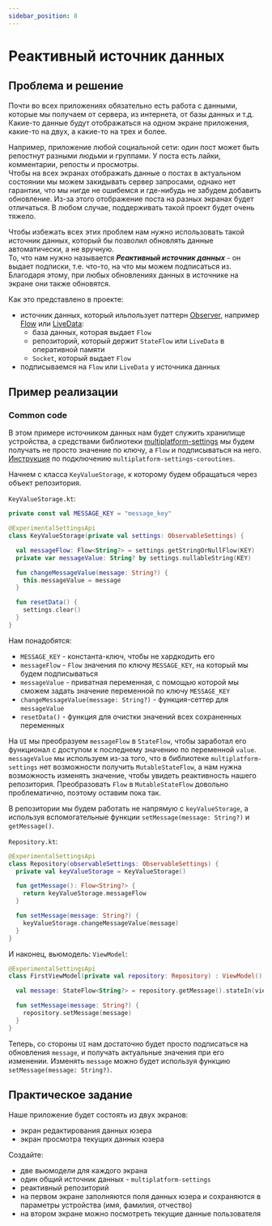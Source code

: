 ```yaml
---
sidebar_position: 8
---
```


# Реактивный источник данных

## Проблема и решение
Почти во всех приложениях обязательно есть работа с данными, которые мы получаем от сервера, из интернета, от базы данных и т.д.  
Какие-то данные будут отображаться на одном экране приложения, какие-то на двух, а какие-то на трех и более.

Например, приложение любой социальной сети: один пост может быть репостнут разными людьми и группами. У поста есть лайки, комментарии, репосты и просмотры.  
Чтобы на всех экранах отображать данные о постах в актуальном состоянии мы можем закидывать сервер запросами, однако нет гарантии, что мы нигде не ошибемся и где-нибудь не забудем добавить обновление. Из-за этого отображение поста на разных экранах будет отличаться. В любом случае, поддерживать такой проект будет очень тяжело.  

Чтобы избежать всех этих проблем нам нужно использовать такой источник данных, который бы позволил обновлять данные автоматически, а не вручную.  
То, что нам нужно называется ***Реактивный источник данных*** - он выдает подписки, т.е. что-то, на что мы можем подписаться из. Благодаря этому, при любых обновлениях данных в источнике на экране они также обновятся.   

Как это представлено в проекте: 
- источник данных, который ильпользует паттерн [Observer](https://ru.wikipedia.org/wiki/%D0%9D%D0%B0%D0%B1%D0%BB%D1%8E%D0%B4%D0%B0%D1%82%D0%B5%D0%BB%D1%8C_(%D1%88%D0%B0%D0%B1%D0%BB%D0%BE%D0%BD_%D0%BF%D1%80%D0%BE%D0%B5%D0%BA%D1%82%D0%B8%D1%80%D0%BE%D0%B2%D0%B0%D0%BD%D0%B8%D1%8F)), например [Flow](https://developer.android.com/kotlin/flow) или [LiveData](https://developer.android.com/topic/libraries/architecture/livedata):
    - база данных, которая выдает `Flow`
    - репозиторий, который держит `StateFlow` или `LiveData` в оперативной памяти
    - `Socket`, который выдает `Flow`
- подписываемся на `Flow` или `LiveData` у источника данных

## Пример реализации

### Common code

В этом примере источником данных нам будет служить хранилище устройства, а средствами библиотеки [multiplatform-settings](https://github.com/russhwolf/multiplatform-settings) мы будем получать не просто значение по ключу, а `Flow` и подписываться на него.  
[Инструкция](https://github.com/russhwolf/multiplatform-settings#coroutine-apis) по подключению `multiplatform-settings-coroutines`.

Начнем с класса `KeyValueStorage`, к которому будем обращаться через объект репозитория.   

`KeyValueStorage.kt`:
```kotlin
private const val MESSAGE_KEY = "message_key"

@ExperimentalSettingsApi
class KeyValueStorage(private val settings: ObservableSettings) {

  val messageFlow: Flow<String?> = settings.getStringOrNullFlow(KEY)
  private var messageValue: String? by settings.nullableString(KEY)

  fun changeMessageValue(message: String?) {
    this.messageValue = message
  }

  fun resetData() {
    settings.clear()
  }
}
```

Нам понадобятся:
  - `MESSAGE_KEY` - константа-ключ, чтобы не хардкодить его
  - `messageFlow` - `Flow` значения по ключу `MESSAGE_KEY`, на который мы будем подписываться
  - `messageValue` - приватная переменная, с помощью которой мы сможем задать значение переменной по ключу `MESSAGE_KEY`
  - `changeMessageValue(message: String?)` - функция-сеттер для `messageValue` 
  - `resetData()` - функция для очистки значений всех сохраненных переменных

На `UI` мы преобразуем `messageFlow` в `StateFlow`, чтобы заработал его функционал с доступом к последнему значению по переменной `value`.  
`messageValue` мы используем из-за того, что в библиотеке `multiplatform-settings` нет возможности получить `MutableStateFlow`, а нам нужна возможность изменять значение, чтобы увидеть реактивность нашего репозитория. Преобразовать `Flow` в `MutableStateFlow` довольно проблематично, поэтому оставим пока так.

В репозитории мы будем работать не напрямую с `keyValueStorage`, а используя вспомогательные функции `setMessage(message: String?)` и `getMessage()`.  

`Repository.kt`:
```kotlin
@ExperimentalSettingsApi
class Repository(observableSettings: ObservableSettings) {
  private val keyValueStorage = KeyValueStorage()

  fun getMessage(): Flow<String?> {
    return keyValueStorage.messageFlow
  }

  fun setMessage(message: String?) {
    keyValueStorage.changeMessageValue(message)
  }
}
```

И наконец, вьюмодель:
`ViewModel`:
```kotlin
@ExperimentalSettingsApi
class FirstViewModel(private val repository: Repository) : ViewModel() {

  val message: StateFlow<String?> = repository.getMessage().stateIn(viewModelScope)

  fun setMessage(message: String?) {
    repository.setMessage(message)
  }
}
```

Теперь, со стороны `UI` нам достаточно будет просто подписаться на обновления `message`, и получать актуальные значения при его изменении. Изменять `message` можно будет используя функцию `setMessage(message: String?)`.

## Практическое задание
Наше приложение будет состоять из двух экранов: 
- экран редактирования данных юзера
- экран просмотра текущих данных юзера

Создайте:
- две вьюмодели для каждого экрана
- один общий источник данных - `multiplatform-settings`
- реактивный репозиторий 
- на первом экране заполняются поля данных юзера и сохраняются в параметры устройства (имя, фамилия, отчество)
- на втором экране можно посмотреть текущие данные пользователя
